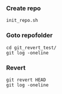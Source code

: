 ### Create repo

```
init_repo.sh
```

### Goto repofolder

```
cd git_revert_test/ 
git log -oneline

```


### Revert

```
git revert HEAD
git log -oneline
```
